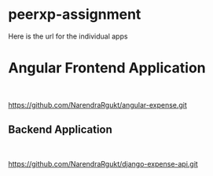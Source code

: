# peerxp-assignment

Here is the url for the individual apps<br>

<h1>Angular Frontend Application</h1><br>

https://github.com/NarendraRgukt/angular-expense.git<br>



<h2>Backend Application</h2><br>

https://github.com/NarendraRgukt/django-expense-api.git
